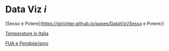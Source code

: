 # Data Viz *i*

[Sesso e Potere](https://gjrichter.github.io/pages/DataVizi/Sesso e Potere/)

[Temperature in Italia](https://gjrichter.github.io/pages/DataVizi/MeteoItalia/)

[FUA e Pendolarismo](https://gjrichter.github.io/pages/DataVizi/FUA/)








